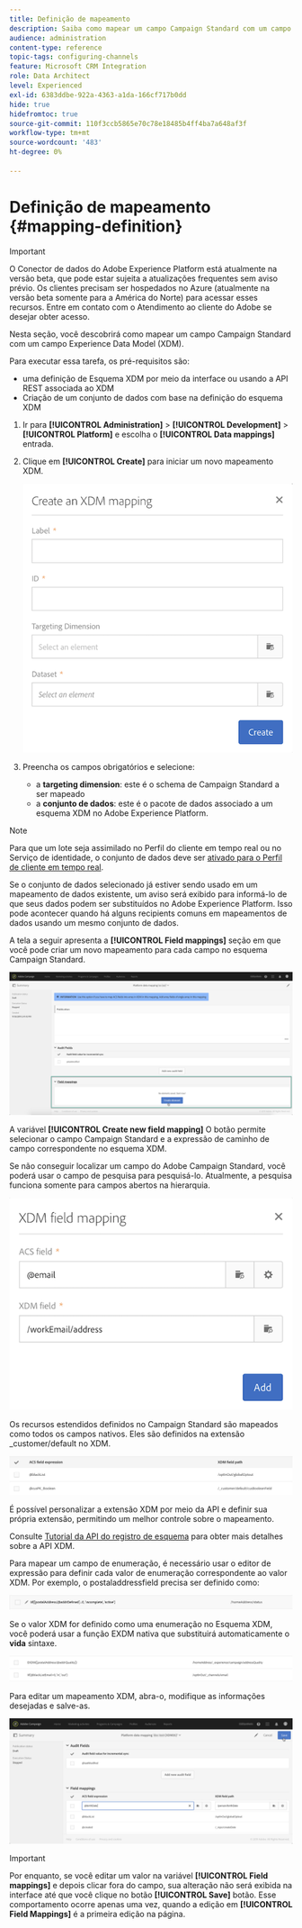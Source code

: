 ```yaml
---
title: Definição de mapeamento
description: Saiba como mapear um campo Campaign Standard com um campo Experience Data Model (XDM).
audience: administration
content-type: reference
topic-tags: configuring-channels
feature: Microsoft CRM Integration
role: Data Architect
level: Experienced
exl-id: 6383ddbe-922a-4363-a1da-166cf717b0dd
hide: true
hidefromtoc: true
source-git-commit: 110f3ccb5865e70c78e18485b4ff4ba7a648af3f
workflow-type: tm+mt
source-wordcount: '483'
ht-degree: 0%

---
```


# Definição de mapeamento {#mapping-definition}

>[!IMPORTANT]
>
>O Conector de dados do Adobe Experience Platform está atualmente na versão beta, que pode estar sujeita a atualizações frequentes sem aviso prévio. Os clientes precisam ser hospedados no Azure (atualmente na versão beta somente para a América do Norte) para acessar esses recursos. Entre em contato com o Atendimento ao cliente do Adobe se desejar obter acesso.

Nesta seção, você descobrirá como mapear um campo Campaign Standard com um campo Experience Data Model (XDM).

Para executar essa tarefa, os pré-requisitos são:

* uma definição de Esquema XDM por meio da interface ou usando a API REST associada ao XDM
* Criação de um conjunto de dados com base na definição do esquema XDM

1. Ir para **[!UICONTROL Administration]** > **[!UICONTROL Development]** > **[!UICONTROL Platform]** e escolha o **[!UICONTROL Data mappings]** entrada.

1. Clique em **[!UICONTROL Create]** para iniciar um novo mapeamento XDM.

   ![](assets/aep_createmapping.png)

1. Preencha os campos obrigatórios e selecione:

   * a **targeting dimension**: este é o schema de Campaign Standard a ser mapeado
   * a **conjunto de dados**: este é o pacote de dados associado a um esquema XDM no Adobe Experience Platform.

>[!NOTE]
>
>Para que um lote seja assimilado no Perfil do cliente em tempo real ou no Serviço de identidade, o conjunto de dados deve ser [ativado para o Perfil de cliente em tempo real](https://experienceleague.adobe.com/docs/experience-platform/rtcdp/intro/get-started.html).
>
>Se o conjunto de dados selecionado já estiver sendo usado em um mapeamento de dados existente, um aviso será exibido para informá-lo de que seus dados podem ser substituídos no Adobe Experience Platform. Isso pode acontecer quando há alguns recipients comuns em mapeamentos de dados usando um mesmo conjunto de dados.

A tela a seguir apresenta a **[!UICONTROL Field mappings]** seção em que você pode criar um novo mapeamento para cada campo no esquema Campaign Standard.

![](assets/aep_fieldmappings.png)

A variável **[!UICONTROL Create new field mapping]** O botão permite selecionar o campo Campaign Standard e a expressão de caminho de campo correspondente no esquema XDM.

Se não conseguir localizar um campo do Adobe Campaign Standard, você poderá usar o campo de pesquisa para pesquisá-lo. Atualmente, a pesquisa funciona somente para campos abertos na hierarquia.

![](assets/aep_mapfield.png)

Os recursos estendidos definidos no Campaign Standard são mapeados como todos os campos nativos. Eles são definidos na extensão _customer/default no XDM.

![](assets/aep_fieldscusmapping.png)

É possível personalizar a extensão XDM por meio da API e definir sua própria extensão, permitindo um melhor controle sobre o mapeamento.

Consulte [Tutorial da API do registro de esquema](https://experienceleague.adobe.com/docs/experience-platform/xdm/api/getting-started.html) para obter mais detalhes sobre a API XDM.

Para mapear um campo de enumeração, é necessário usar o editor de expressão para definir cada valor de enumeração correspondente ao valor XDM. Por exemplo, o postaladdressfield precisa ser definido como:

![](assets/aep_enummapping.png)

Se o valor XDM for definido como uma enumeração no Esquema XDM, você poderá usar a função EXDM nativa que substituirá automaticamente o **vida** sintaxe.

![](assets/aep_enummappingexdm.png)

Para editar um mapeamento XDM, abra-o, modifique as informações desejadas e salve-as.

![](assets/aep_editmapping.png)

>[!IMPORTANT]
>
>Por enquanto, se você editar um valor na variável **[!UICONTROL Field mappings]** e depois clicar fora do campo, sua alteração não será exibida na interface até que você clique no botão **[!UICONTROL Save]** botão. Esse comportamento ocorre apenas uma vez, quando a edição em **[!UICONTROL Field Mappings]** é a primeira edição na página.
